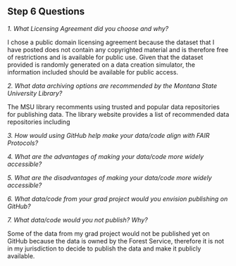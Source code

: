 ## Step 6 Questions

*1. What Licensing Agreement did you choose and why?*

I chose a public domain licensing agreement because the dataset that I have posted does not contain any copyrighted material and is therefore free of restrictions and is available for public use. Given that the dataset provided is randomly generated on a data creation simulator, the information included should be available for public access.
 
*2. What data archiving options are recommended by the Montana State University Library?*

The MSU library recomments using trusted and popular data repositories for publishing data. The library website provides a list of recommended data repositories including
 
*3. How would using GitHub help make your data/code align with FAIR Protocols?*

*4. What are the advantages of making your data/code more widely accessible?*

*5. What are the disadvantages of making your data/code more widely accessible?*

*6. What data/code from your grad project would you envision publishing on GitHub?*

*7. What data/code would you not publish? Why?*

Some of the data from my grad project would not be published yet on GitHub because the data is owned by the Forest Service, therefore it is not in my jurisdiction to decide to publish the data and make it publicly available. 

